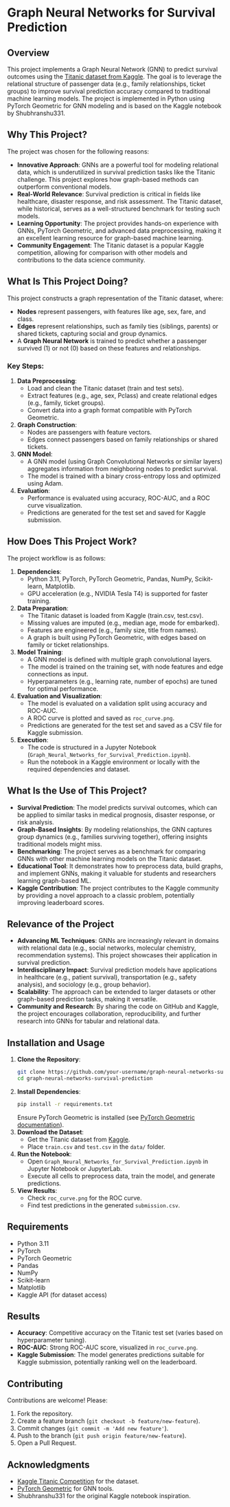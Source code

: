 # Graph Neural Networks for Survival Prediction

## Overview
This project implements a Graph Neural Network (GNN) to predict survival outcomes using the [Titanic dataset from Kaggle](https://www.kaggle.com/c/titanic). The goal is to leverage the relational structure of passenger data (e.g., family relationships, ticket groups) to improve survival prediction accuracy compared to traditional machine learning models. The project is implemented in Python using PyTorch Geometric for GNN modeling and is based on the Kaggle notebook by Shubhranshu331.

## Why This Project?
The project was chosen for the following reasons:
- **Innovative Approach**: GNNs are a powerful tool for modeling relational data, which is underutilized in survival prediction tasks like the Titanic challenge. This project explores how graph-based methods can outperform conventional models.
- **Real-World Relevance**: Survival prediction is critical in fields like healthcare, disaster response, and risk assessment. The Titanic dataset, while historical, serves as a well-structured benchmark for testing such models.
- **Learning Opportunity**: The project provides hands-on experience with GNNs, PyTorch Geometric, and advanced data preprocessing, making it an excellent learning resource for graph-based machine learning.
- **Community Engagement**: The Titanic dataset is a popular Kaggle competition, allowing for comparison with other models and contributions to the data science community.

## What Is This Project Doing?
This project constructs a graph representation of the Titanic dataset, where:
- **Nodes** represent passengers, with features like age, sex, fare, and class.
- **Edges** represent relationships, such as family ties (siblings, parents) or shared tickets, capturing social and group dynamics.
- A **Graph Neural Network** is trained to predict whether a passenger survived (1) or not (0) based on these features and relationships.

### Key Steps:
1. **Data Preprocessing**:
   - Load and clean the Titanic dataset (train and test sets).
   - Extract features (e.g., age, sex, Pclass) and create relational edges (e.g., family, ticket groups).
   - Convert data into a graph format compatible with PyTorch Geometric.
2. **Graph Construction**:
   - Nodes are passengers with feature vectors.
   - Edges connect passengers based on family relationships or shared tickets.
3. **GNN Model**:
   - A GNN model (using Graph Convolutional Networks or similar layers) aggregates information from neighboring nodes to predict survival.
   - The model is trained with a binary cross-entropy loss and optimized using Adam.
4. **Evaluation**:
   - Performance is evaluated using accuracy, ROC-AUC, and a ROC curve visualization.
   - Predictions are generated for the test set and saved for Kaggle submission.

## How Does This Project Work?
The project workflow is as follows:
1. **Dependencies**:
   - Python 3.11, PyTorch, PyTorch Geometric, Pandas, NumPy, Scikit-learn, Matplotlib.
   - GPU acceleration (e.g., NVIDIA Tesla T4) is supported for faster training.
2. **Data Preparation**:
   - The Titanic dataset is loaded from Kaggle (train.csv, test.csv).
   - Missing values are imputed (e.g., median age, mode for embarked).
   - Features are engineered (e.g., family size, title from names).
   - A graph is built using PyTorch Geometric, with edges based on family or ticket relationships.
3. **Model Training**:
   - A GNN model is defined with multiple graph convolutional layers.
   - The model is trained on the training set, with node features and edge connections as input.
   - Hyperparameters (e.g., learning rate, number of epochs) are tuned for optimal performance.
4. **Evaluation and Visualization**:
   - The model is evaluated on a validation split using accuracy and ROC-AUC.
   - A ROC curve is plotted and saved as `roc_curve.png`.
   - Predictions are generated for the test set and saved as a CSV file for Kaggle submission.
5. **Execution**:
   - The code is structured in a Jupyter Notebook (`Graph_Neural_Networks_for_Survival_Prediction.ipynb`).
   - Run the notebook in a Kaggle environment or locally with the required dependencies and dataset.

## What Is the Use of This Project?
- **Survival Prediction**: The model predicts survival outcomes, which can be applied to similar tasks in medical prognosis, disaster response, or risk analysis.
- **Graph-Based Insights**: By modeling relationships, the GNN captures group dynamics (e.g., families surviving together), offering insights traditional models might miss.
- **Benchmarking**: The project serves as a benchmark for comparing GNNs with other machine learning models on the Titanic dataset.
- **Educational Tool**: It demonstrates how to preprocess data, build graphs, and implement GNNs, making it valuable for students and researchers learning graph-based ML.
- **Kaggle Contribution**: The project contributes to the Kaggle community by providing a novel approach to a classic problem, potentially improving leaderboard scores.

## Relevance of the Project
- **Advancing ML Techniques**: GNNs are increasingly relevant in domains with relational data (e.g., social networks, molecular chemistry, recommendation systems). This project showcases their application in survival prediction.
- **Interdisciplinary Impact**: Survival prediction models have applications in healthcare (e.g., patient survival), transportation (e.g., safety analysis), and sociology (e.g., group behavior).
- **Scalability**: The approach can be extended to larger datasets or other graph-based prediction tasks, making it versatile.
- **Community and Research**: By sharing the code on GitHub and Kaggle, the project encourages collaboration, reproducibility, and further research into GNNs for tabular and relational data.

## Installation and Usage
1. **Clone the Repository**:
   ```bash
   git clone https://github.com/your-username/graph-neural-networks-survival-prediction.git
   cd graph-neural-networks-survival-prediction
   ```
2. **Install Dependencies**:
   ```bash
   pip install -r requirements.txt
   ```
   Ensure PyTorch Geometric is installed (see [PyTorch Geometric documentation](https://pytorch-geometric.readthedocs.io/en/latest/notes/installation.html)).
3. **Download the Dataset**:
   - Get the Titanic dataset from [Kaggle](https://www.kaggle.com/c/titanic/data).
   - Place `train.csv` and `test.csv` in the `data/` folder.
4. **Run the Notebook**:
   - Open `Graph_Neural_Networks_for_Survival_Prediction.ipynb` in Jupyter Notebook or JupyterLab.
   - Execute all cells to preprocess data, train the model, and generate predictions.
5. **View Results**:
   - Check `roc_curve.png` for the ROC curve.
   - Find test predictions in the generated `submission.csv`.

## Requirements
- Python 3.11
- PyTorch
- PyTorch Geometric
- Pandas
- NumPy
- Scikit-learn
- Matplotlib
- Kaggle API (for dataset access)

## Results
- **Accuracy**: Competitive accuracy on the Titanic test set (varies based on hyperparameter tuning).
- **ROC-AUC**: Strong ROC-AUC score, visualized in `roc_curve.png`.
- **Kaggle Submission**: The model generates predictions suitable for Kaggle submission, potentially ranking well on the leaderboard.

## Contributing
Contributions are welcome! Please:
1. Fork the repository.
2. Create a feature branch (`git checkout -b feature/new-feature`).
3. Commit changes (`git commit -m 'Add new feature'`).
4. Push to the branch (`git push origin feature/new-feature`).
5. Open a Pull Request.

## Acknowledgments
- [Kaggle Titanic Competition](https://www.kaggle.com/c/titanic) for the dataset.
- [PyTorch Geometric](https://pytorch-geometric.readthedocs.io/) for GNN tools.
- Shubhranshu331 for the original Kaggle notebook inspiration.
